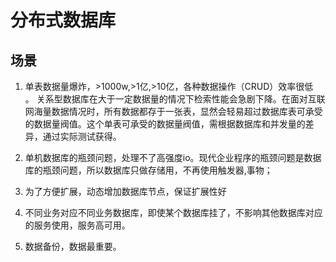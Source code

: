 # 分布式数据库
## 场景

1. 单表数据量爆炸，>1000w,>1亿,>10亿，各种数据操作（CRUD）效率很低 。 关系型数据库在大于一定数据量的情况下检索性能会急剧下降。在面对互联网海量数据情况时，所有数据都存于一张表，显然会轻易超过数据库表可承受的数据量阀值。这个单表可承受的数据量阀值，需根据数据库和并发量的差异，通过实际测试获得。

2. 单机数据库的瓶颈问题，处理不了高强度io。现代企业程序的瓶颈问题是数据库的瓶颈问题，所以数据库只做存储用，不再使用触发器,事物；

3. 为了方便扩展，动态增加数据库节点，保证扩展性好

4. 不同业务对应不同业务数据库，即使某个数据库挂了，不影响其他数据库对应的服务使用，服务高可用。

5. 数据备份，数据最重要。